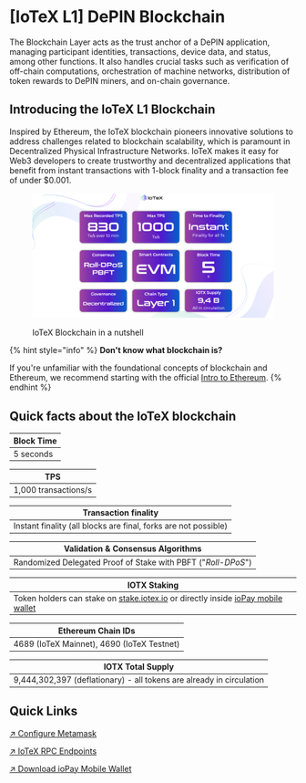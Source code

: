 # \[IoTeX L1] DePIN Blockchain

The Blockchain Layer acts as the trust anchor of a DePIN application, managing participant identities, transactions, device data, and status, among other functions. It also handles crucial tasks such as verification of off-chain computations, orchestration of machine networks, distribution of token rewards to DePIN miners, and on-chain governance.

## Introducing the IoTeX L1 Blockchain

Inspired by Ethereum, the IoTeX blockchain pioneers innovative solutions to address challenges related to blockchain scalability, which is paramount in Decentralized Physical Infrastructure Networks. IoTeX makes it easy for Web3 developers to create trustworthy and decentralized applications that benefit from instant transactions with 1-block finality and a transaction fee of under $0.001.&#x20;

<figure><img src="../../.gitbook/assets/image (117).png" alt="" width="563"><figcaption><p>IoTeX Blockchain in a nutshell</p></figcaption></figure>

{% hint style="info" %}
**Don't know what blockchain is?**

If you're unfamiliar with the foundational concepts of blockchain and Ethereum, we recommend starting with the official [Intro to Ethereum](https://ethereum.org/en/developers/docs/intro-to-ethereum/).
{% endhint %}

## Quick facts about the IoTeX blockchain

| Block Time |
| ---------- |
| 5 seconds  |

| TPS                  |
| -------------------- |
| 1,000 transactions/s |

| Transaction finality                                            |
| --------------------------------------------------------------- |
| Instant finality (all blocks are final, forks are not possible) |

| Validation & Consensus Algorithms                              |
| -------------------------------------------------------------- |
|  Randomized Delegated Proof of Stake with PBFT ("_Roll-DPoS_") |

| IOTX Staking                                                                                                                   |
| ------------------------------------------------------------------------------------------------------------------------------ |
| Token holders can stake on [stake.iotex.io](https://stake.iotex.io) or directly inside [ioPay mobile wallet](https://iopay.me) |

| Ethereum Chain IDs                         |
| ------------------------------------------ |
| 4689 (IoTeX Mainnet), 4690 (IoTeX Testnet) |

| IOTX Total Supply                                                    |
| -------------------------------------------------------------------- |
| 9,444,302,397 (deflationary) - all tokens are already in circulation |

## Quick Links

[↗ Configure Metamask](wallets/supported-wallet-apps/metamask-desktop.md)

[↗ IoTeX RPC Endpoints](../../builders/web3-development/rpc-endpoints.md)

[↗ Download ioPay Mobile Wallet](wallets/supported-wallet-apps/iopay-mobile.md)
